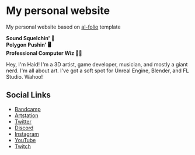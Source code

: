 # My personal website

My personal website based on [al-folio](https://github.com/alshedivat/al-folio) template 

**Sound Squelchin' 🎹  
Polygon Pushin' 🖥️  
Professional Computer Wiz 🧙‍♂️**

Hey, I'm Haid! I'm a 3D artist, game developer, musician, and mostly a giant nerd. I'm all about art. I've got a soft spot for Unreal Engine, Blender, and FL Studio. Wahoo!

## Social Links

- [Bandcamp](https://haidat.bandcamp.com/)
- [Artstation](https://www.artstation.com/haid)
- [Twitter](https://twitter.com/HaydenRuffo)
- [Discord](https://discord.com/users/275062336513900546)
- [Instagram](https://www.instagram.com/haidonaid/)
- [YouTube](https://www.youtube.com/@HAID.)
- [Twitch](https://www.twitch.tv/haidnaid)

<!-- ALL-CONTRIBUTORS-BADGE:START - Do not remove or modify this section -->
[maintainers]: https://img.shields.io/badge/maintainers-4-success.svg 'Number of maintainers'
<!-- ALL-CONTRIBUTORS-BADGE:END -->
